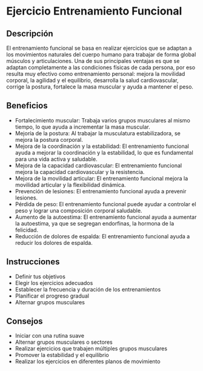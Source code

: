 # Ejercicio Entrenamiento Funcional

## Descripción

El entrenamiento funcional se basa en realizar ejercicios que se adaptan a los movimientos naturales del cuerpo humano para trabajar de forma global músculos y articulaciones. Una de sus principales ventajas es que se adaptan completamente a las condiciones físicas de cada persona, por eso resulta muy efectivo como entrenamiento personal: mejora la movilidad corporal, la agilidad y el equilibrio, desarrolla la salud cardiovascular, corrige la postura, fortalece la masa muscular y ayuda a mantener el peso.

## Beneficios

- Fortalecimiento muscular: Trabaja varios grupos musculares al mismo tiempo, lo que ayuda a incrementar la masa muscular. 
- Mejoría de la postura: Al trabajar la musculatura estabilizadora, se mejora la postura corporal. 
- Mejora de la coordinación y la estabilidad: El entrenamiento funcional ayuda a mejorar la coordinación y la estabilidad, lo que es fundamental para una vida activa y saludable. 
- Mejora de la capacidad cardiovascular: El entrenamiento funcional mejora la capacidad cardiovascular y la resistencia. 
- Mejora de la movilidad articular: El entrenamiento funcional mejora la movilidad articular y la flexibilidad dinámica. 
- Prevención de lesiones: El entrenamiento funcional ayuda a prevenir lesiones. 
- Pérdida de peso: El entrenamiento funcional puede ayudar a controlar el peso y lograr una composición corporal saludable. 
- Aumento de la autoestima: El entrenamiento funcional ayuda a aumentar la autoestima, ya que se segregan endorfinas, la hormona de la felicidad. 
- Reducción de dolores de espalda: El entrenamiento funcional ayuda a reducir los dolores de espalda. 

## Instrucciones

- Definir tus objetivos
- Elegir los ejercicios adecuados
- Establecer la frecuencia y duración de los entrenamientos
- Planificar el progreso gradual
- Alternar grupos musculares

## Consejos

- Iniciar con una rutina suave
- Alternar grupos musculares o sectores
- Realizar ejercicios que trabajen múltiples grupos musculares
- Promover la estabilidad y el equilibrio
- Realizar los ejercicios en diferentes planos de movimiento